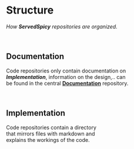 
# Structure

*How **ServedSpicy** repositories are organized.*

<br>

## Documentation

Code repositories only contain documentation on <br>
***Implementation***, information on the design,.. can <br>
be found in the central **[Documentation]** repository.

<br>

## Implementation

Code repositories contain a directory <br>
that mirrors files with markdown and <br>
explains the workings of the code.


<!--   🌶  🌶  🌶  🌶  🌶  🌶  🌶  🌶  🌶  🌶  🌶  🌶  🌶  🌶  🌶  🌶  🌶   -->

[Documentation]: https://github.com/ServedSpicy/Documentation
